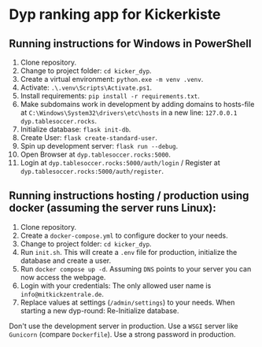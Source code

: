 # Dyp ranking app for Kickerkiste

## Running instructions for Windows in PowerShell

1. Clone repository.
2. Change to project folder: `cd kicker_dyp`.
3. Create a virtual environment: `python.exe -m venv .venv`.
4. Activate: `.\.venv\Scripts\Activate.ps1`.
5. Install requirements: `pip install -r requirements.txt`.
6. Make subdomains work in development by adding domains to hosts-file at `C:\Windows\System32\drivers\etc\hosts` in a new line: `127.0.0.1 dyp.tablesoccer.rocks`.
7. Initialize database: `flask init-db`.
8. Create User: `flask create-standard-user`.
9. Spin up development server: `flask run --debug`.
10. Open Browser at `dyp.tablesoccer.rocks:5000`.
11. Login at `dyp.tablesoccer.rocks:5000/auth/login` / Register at `dyp.tablesoccer.rocks:5000/auth/register`.

## Running instructions hosting / production using docker (assuming the server runs Linux):

1. Clone repository.
2. Create a `docker-compose.yml` to configure docker to your needs.
3. Change to project folder: `cd kicker_dyp`.
4. Run `init.sh`. This will create a `.env` file for production, initialize the database and create a user.
5. Run `docker compose up -d`. Assuming `DNS` points to your server you can now access the webpage.
6. Login with your credentials: The only allowed user name is `info@mitkickzentrale.de`.
7. Replace values at settings (`/admin/settings`) to your needs. When starting a new dyp-round: Re-Initialize database.

Don't use the development server in production. Use a `WSGI` server like `Gunicorn` (compare `Dockerfile`).
Use a strong password in production.
